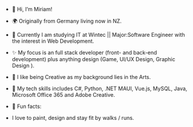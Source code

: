 - 👋 Hi, I’m Miriam!
- 🌍 Originally from Germany living now in NZ. 
- 👀 Currently I am studying IT at Wintec || Major:Software Engineer with the interest in Web Development.
- ✨ My focus is an full stack developer (front- and back-end development) plus anything design (Game, UI/UX Design, Graphic Design ).
- 🎨 I like being Creative as my background lies in the Arts.
- 🧩 My tech skills includes C#, Python, .NET MAUI, Vue.js, MySQL, Java, Microsoft Office 365 and Adobe Creative.


- 🏹 Fun facts:
- I love to paint, design and stay fit by walks / runs.
